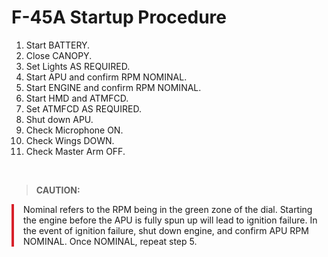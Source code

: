 # F-45A Startup Procedure

1. Start BATTERY.
2. Close CANOPY.
3. Set Lights AS REQUIRED.
4. Start APU and confirm RPM NOMINAL.
5. Start ENGINE and confirm RPM NOMINAL.
6. Start HMD and ATMFCD.
7. Set ATMFCD AS REQUIRED.
8. Shut down APU.
9. Check Microphone ON.
10. Check Wings DOWN.
11. Check Master Arm OFF.

<br>

> **CAUTION:**

<div style="border-left: 4px solid #d8222b; padding-left: 15px; margin-bottom: 20px;">
    Nominal refers to the RPM being in the green zone of the dial. Starting the engine before the APU is fully spun up will lead to ignition failure. In the event of ignition failure, shut down engine, and confirm APU RPM NOMINAL. Once NOMINAL, repeat step 5.
</div>

